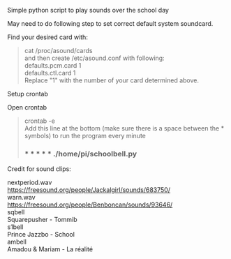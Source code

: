 Simple python script to play sounds over the school day

May need to do following step to set correct default system soundcard.

Find your desired card with:

> cat /proc/asound/cards <br />
and then create /etc/asound.conf with following: <br />
> defaults.pcm.card 1 <br />
> defaults.ctl.card 1 <br />
Replace "1" with the number of your card determined above. <br />

Setup crontab

Open crontab <br />
> crontab -e  <br />
Add this line at the bottom (make sure there is a space between the * symbols) to run the program every minute  <br />
> ### * * * * * ./home/pi/schoolbell.py  <br />


Credit for sound clips:

nextperiod.wav <br />
https://freesound.org/people/Jackalgirl/sounds/683750/ <br />
warn.wav <br />
https://freesound.org/people/Benboncan/sounds/93646/ <br />
sqbell <br />
Squarepusher - Tommib <br />
s1bell <br />
Prince Jazzbo - School <br />
ambell <br />
Amadou & Mariam - La réalité <br />
